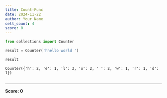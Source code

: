 ```yaml
---
title: Count-Func
date: 2024-11-22
author: Your Name
cell_count: 4
score: 0
---
```


```python
from collections import Counter
```


```python
result = Counter('hhello world ')
```


```python
result
```




    Counter({'h': 2, 'e': 1, 'l': 3, 'o': 2, ' ': 2, 'w': 1, 'r': 1, 'd': 1})




```python

```


---
**Score: 0**
